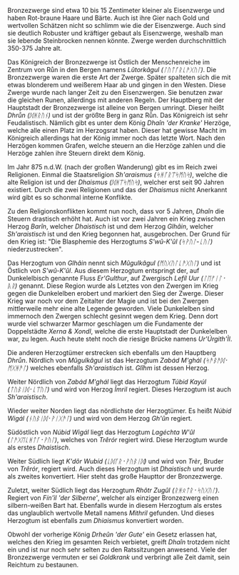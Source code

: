 Bronzezwerge sind etwa 10 bis 15 Zentimeter kleiner als Eisenzwerge und haben Rot-braune Haare und Bärte. Auch ist ihre Gier nach Gold und wertvollen Schätzen nicht so schlimm wie die der Eisenzwerge. Auch sind sie deutlich Robuster und kräftiger gebaut als Eisenzwerge, weshalb man sie lebende Steinbrocken nennen könnte. Zwerge werden durchschnittlich 350-375 Jahre alt.

Das Königreich der Bronzezwerge ist Östlich der Menschenreiche im Zentrum von Růn in den Bergen namens *Lûtorkâgul (ᛚᚢᛏᚪᚱᚳᚫᚷᚢᛚ)*.
Die Bronzezwerge waren die erste Art der Zwerge. Später spalteten sich die mit etwas blonderem und weißerem Haar ab und gingen in den Westen. Diese Zwerge wurde nach langer Zeit zu den Eisenzwergen. Sie benutzen zwar die gleichen Runen, allerdings mit anderen Regeln.
Der Hauptberg mit der Hauptstadt der Bronzezwerge ist alleine von Bergen umringt. Dieser heißt *Dhrůn (ᛞᚻᚱᚢᚾ)* und ist der größte Berg in ganz Růn. Das Königreich ist sehr Feudalistisch. Nämlich gibt es unter dem König *Dhaîn 'der Kranke'* Herzöge, welche alle einen Platz im Herzogsrat haben. Dieser hat gewisse Macht im Königreich allerdings hat der König immer noch das letzte Wort. Nach den Herzögen kommen Grafen, welche steuern an die Herzöge zahlen und die Herzöge zahlen ihre Steuern direkt dem König.

Im Jahr 875 n.d.W. (nach der großen Wanderung) gibt es im Reich zwei Religionen. Einmal die Staatsreligion *Sh'araismus (ᛋᚻᚪᚱᛠᛋᛗᚢᛋ)*, welche die alte Religion ist und der *Dhaismus (ᛞᚻᛠᛋᛗᚢᛋ)*, welcher erst seit 90 Jahren existiert. 
Durch die zwei Religionen und das der *Dhaismus* nicht Anerkannt wird gibt es so schonmal interne Konflikte.

Zu den Religionskonflikten kommt nun noch, dass vor 5 Jahren, *Dhaîn* die Steuern drastisch erhöht hat. Auch ist vor zwei Jahren ein Krieg zwischen Herzog *Barîn*, welcher *Dhaistisch* ist und dem Herzog *Glhâin*, welcher *Sh'araistisch* ist und den Krieg begonnen hat, ausgebrochen. 
Der Grund für den Krieg ist: "Die Blasphemie des Herzogtums *S'wû-K'ûl (ᛋᚹᚢᛚ-ᚳᚢᛚ)* niederzustrecken".

Das Herzogtum von *Glhâin* nennt sich *Mûgulkâgul (ᛗᚢᚷᚢᛚᚳᚫᚷᚢᛚ)* und ist Östlich von *S'wû-K'ûl*.  Aus diesem Herzogtum entspringt der, auf Dunkelelbisch genannte Fluss *Er'Gulthur*, auf Zwergisch *Lefíl Uur (ᛚᛖᚠᛁᛚ᛫ᚣᚱ)* genannt. Diese Region wurde als Letztes von den Zwergen im Krieg gegen die Dunkelelben erobert und markiert den Sieg der Zwerge. Dieser Krieg war noch vor dem Zeitalter der Magie und ist bei den Zwergen mittlerweile mehr eine alte Legende geworden. Viele Dunkelelben sind immernoch den Zwergen schlecht gesinnt wegen dem Krieg. Denn dort wurde viel schwarzer Marmor geschlagen um die Fundamente der Doppelstädte *Xerna & Xondl*, welche die erste Hauptstadt der Dunkelelben war, zu legen. Auch heute steht noch die riesige Brücke namens *Ur'Úrgith'Ìl*.

Die anderen Herzogtümer erstrecken sich ebenfalls um den Hauptberg *Dhrůn*.
Nördlich von *Mûgulkâgul* ist das Herzogtum *Zabád M'ghál (ᛋᚫᛒᚫᛞ᛫ᛗᚷᚻᚫᛚ)* welches ebenfalls *Sh'araistisch* ist. *Glîhm* ist dessen Herzog.

Weiter Nördlich von *Zabád M'ghál* liegt das Herzogtum *Túbid Kayúl (ᛏᚢᛒᛁᛞ᛫ᚳᛠᚢᛚ)* und wird von Herzog *Îmril* regiert. Dieses Herzogtum ist auch *Sh'araistisch*.

Wieder weiter Norden liegt das nördlichste der Herzogtümer. Es heißt *Núbid Wigál (ᚾᚢᛒᛁᛞ᛫ᚹᛁᚷᚫᛚ)* und wird von dem Herzog *Gh'ûn* regiert.

Südöstlich von *Núbid Wigál* liegt das Herzogtum *Lagéchta W'ûl (ᛚᚫᚷᛖᚳᚻᛏᚪ᛫ᚹᚢᛚ)*, welches von *Trêrór* regiert wird. Diese Herzogtum wurde als erstes *Dhaistisch*.

Weiter Südlich liegt *K'dôr Wubíd (ᚳᛞᚪᚱ᛫ᚹᚢᛒᛁᛞ)* und wird von *Trèr*, Bruder von *Trêrór*, regiert wird.
Auch dieses Herzogtum ist *Dhaistisch* und wurde als zweites konvertiert. Hier steht das große Haupttor der Bronzezwerge. 

Zuletzt, weiter Südlich liegt das Herzogtum *Rhôtr Zugûl (ᚱᚻᛟᛏᚱ᛫ᛋᚢᚷᚢᛚ)*. Regiert von *Fín'ìl 'der Silberne'*, welcher als einziger Bronzezwerg einen silbern-weißen Bart hat. Ebenfalls wurde in diesem Herzogtum als erstes das unglaublich wertvolle Metall namens *Mithril* gefunden. Und dieses Herzogtum ist ebenfalls zum *Dhiaismus* konvertiert worden.   

Obwohl der vorherige König *Drheûn 'der Gute'* ein Gesetz erlassen hat, welches den Krieg im gesamten Reich verbietet, greift *Dhaîn* trotzdem nicht ein und ist nur noch sehr selten zu den Ratssitzungen anwesend.
Viele der Bronzezwerge vermuten er sei *Goldkrank* und verbringt alle Zeit damit, sein Reichtum zu bestaunen.

